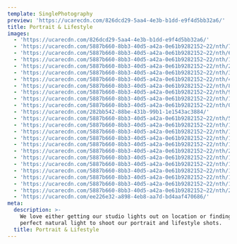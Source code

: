 ```yaml
---
template: SinglePhotography
preview: 'https://ucarecdn.com/826dcd29-5aa4-4e3b-b1dd-e9f4d5bb32a6/'
title: Portrait & Lifestyle
images:
  - 'https://ucarecdn.com/826dcd29-5aa4-4e3b-b1dd-e9f4d5bb32a6/'
  - 'https://ucarecdn.com/5887b660-8bb3-40d5-a42a-0e61b9282152~22/nth/7/'
  - 'https://ucarecdn.com/5887b660-8bb3-40d5-a42a-0e61b9282152~22/nth/6/'
  - 'https://ucarecdn.com/5887b660-8bb3-40d5-a42a-0e61b9282152~22/nth/1/'
  - 'https://ucarecdn.com/5887b660-8bb3-40d5-a42a-0e61b9282152~22/nth/2/'
  - 'https://ucarecdn.com/5887b660-8bb3-40d5-a42a-0e61b9282152~22/nth/3/'
  - 'https://ucarecdn.com/5887b660-8bb3-40d5-a42a-0e61b9282152~22/nth/4/'
  - 'https://ucarecdn.com/5887b660-8bb3-40d5-a42a-0e61b9282152~22/nth/8/'
  - 'https://ucarecdn.com/5887b660-8bb3-40d5-a42a-0e61b9282152~22/nth/9/'
  - 'https://ucarecdn.com/5887b660-8bb3-40d5-a42a-0e61b9282152~22/nth/10/'
  - 'https://ucarecdn.com/5887b660-8bb3-40d5-a42a-0e61b9282152~22/nth/0/'
  - 'https://ucarecdn.com/282bb542-88be-431b-99b1-1e1543ac3884/'
  - 'https://ucarecdn.com/5887b660-8bb3-40d5-a42a-0e61b9282152~22/nth/5/'
  - 'https://ucarecdn.com/5887b660-8bb3-40d5-a42a-0e61b9282152~22/nth/11/'
  - 'https://ucarecdn.com/5887b660-8bb3-40d5-a42a-0e61b9282152~22/nth/16/'
  - 'https://ucarecdn.com/5887b660-8bb3-40d5-a42a-0e61b9282152~22/nth/12/'
  - 'https://ucarecdn.com/5887b660-8bb3-40d5-a42a-0e61b9282152~22/nth/13/'
  - 'https://ucarecdn.com/5887b660-8bb3-40d5-a42a-0e61b9282152~22/nth/20/'
  - 'https://ucarecdn.com/5887b660-8bb3-40d5-a42a-0e61b9282152~22/nth/19/'
  - 'https://ucarecdn.com/5887b660-8bb3-40d5-a42a-0e61b9282152~22/nth/14/'
  - 'https://ucarecdn.com/5887b660-8bb3-40d5-a42a-0e61b9282152~22/nth/15/'
  - 'https://ucarecdn.com/5887b660-8bb3-40d5-a42a-0e61b9282152~22/nth/17/'
  - 'https://ucarecdn.com/5887b660-8bb3-40d5-a42a-0e61b9282152~22/nth/18/'
  - 'https://ucarecdn.com/5887b660-8bb3-40d5-a42a-0e61b9282152~22/nth/21/'
  - 'https://ucarecdn.com/ee226e32-a898-4eb8-aa7d-bd4aaf470686/'
meta:
  description: >-
    We love either getting our studio lights out on location or finding the
    perfect natural light to shoot our portrait and lifestyle shots.
  title: Portrait & Lifestyle
---
```

